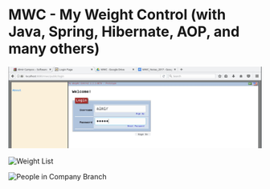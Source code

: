 # MWC - My Weight Control (with Java, Spring, Hibernate, AOP, and many others)



![Login](/screenshot/mwc-login.jpg)

![Weight List](https://github.com/almir-campos/mwc-spring-hibernate/blob/master/screenshot/mwc-list-people-in-branch.jpg)

![People in Company Branch](https://github.com/almir-campos/mwc-spring-hibernate/blob/master/screenshot/mwc-list-people-in-branch.jpg/mwc-list-people-in-branch.jpg)


